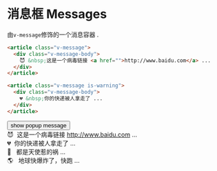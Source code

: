 # 消息框 Messages

由`v-message`修饰的一个消息容器 .

```html
<article class="v-message">
  <div class="v-message-body">
    😈 &nbsp;这是一个病毒链接 <a href="">http://www.baidu.com</a> ...
  </div>
</article>

<article class="v-message is-warning">
  <div class="v-message-body">
    💔 &nbsp;你的快递被人拿走了 ...
  </div>
</article>
```

<div class="demo-box">
  <button class="v-btn" @click="_showMsg">
    show popup message
  </button>
</div>

<div class="demo-box">
  <article class="v-message">
    <div class="v-message-body">
      😈 &nbsp;这是一个病毒链接 <a href="">http://www.baidu.com</a> ...
    </div>
  </article>

  <article class="v-message is-warning">
    <div class="v-message-body">
      💔 &nbsp;你的快递被人拿走了 ...
    </div>
  </article>

  <article class="v-message is-primary">
    <div class="v-message-body">
      👼 &nbsp; 都是天使惹的祸 ...
    </div>
  </article>

  <article class="v-message is-danger">
    <div class="v-message-body">
      🌎 &nbsp; 地球快爆炸了，快跑 ...
    </div>
  </article>

</div>

<script>
  import {MessageFactory} from 'packages/message'

  export default {
    methods: {
      _showMsg() {
        let fn = ['success', 'warn', 'info', 'error'][Math.floor(Math.random() * 4)]
        MessageFactory[fn]({
          size: 'small',
          message: '你有一个快递要收了 ....'
        })
      }
    }
  }
</script>
